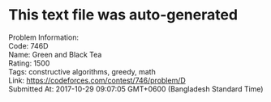 # This text file was auto-generated  
  
Problem Information:  
Code: 746D  
Name: Green and Black Tea  
Rating: 1500  
Tags: constructive algorithms, greedy, math  
Link: https://codeforces.com/contest/746/problem/D  
Submitted At: 2017-10-29 09:07:05 GMT+0600 (Bangladesh Standard Time)  
